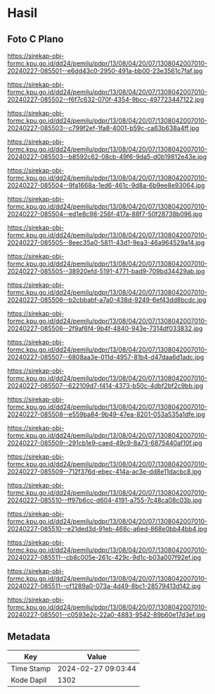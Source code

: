 # Hasil

## Foto C Plano

https://sirekap-obj-formc.kpu.go.id/dd24/pemilu/pdpr/13/08/04/20/07/1308042007010-20240227-085501--e6dd43c0-2950-491a-bb00-23e3561c7faf.jpg

https://sirekap-obj-formc.kpu.go.id/dd24/pemilu/pdpr/13/08/04/20/07/1308042007010-20240227-085502--f6f7c632-070f-4354-9bcc-497723447122.jpg

https://sirekap-obj-formc.kpu.go.id/dd24/pemilu/pdpr/13/08/04/20/07/1308042007010-20240227-085503--c799f2ef-1fa8-4001-b59c-ca63b638a4ff.jpg

https://sirekap-obj-formc.kpu.go.id/dd24/pemilu/pdpr/13/08/04/20/07/1308042007010-20240227-085503--b8592c62-08cb-49f6-9da5-d0b19812e43e.jpg

https://sirekap-obj-formc.kpu.go.id/dd24/pemilu/pdpr/13/08/04/20/07/1308042007010-20240227-085504--9fa1668a-1ed6-461c-9d8a-6b9ee8e93064.jpg

https://sirekap-obj-formc.kpu.go.id/dd24/pemilu/pdpr/13/08/04/20/07/1308042007010-20240227-085504--ed1e8c98-256f-417a-88f7-50f28738b096.jpg

https://sirekap-obj-formc.kpu.go.id/dd24/pemilu/pdpr/13/08/04/20/07/1308042007010-20240227-085505--8eec35a0-5811-43d1-9ea3-46a964529a14.jpg

https://sirekap-obj-formc.kpu.go.id/dd24/pemilu/pdpr/13/08/04/20/07/1308042007010-20240227-085505--38920efd-5191-4771-bad9-709bd34429ab.jpg

https://sirekap-obj-formc.kpu.go.id/dd24/pemilu/pdpr/13/08/04/20/07/1308042007010-20240227-085506--b2cbbabf-a7a0-438d-9249-6ef43dd8bcdc.jpg

https://sirekap-obj-formc.kpu.go.id/dd24/pemilu/pdpr/13/08/04/20/07/1308042007010-20240227-085506--2f9af6f4-9b4f-4840-943e-7314df033832.jpg

https://sirekap-obj-formc.kpu.go.id/dd24/pemilu/pdpr/13/08/04/20/07/1308042007010-20240227-085507--6808aa3e-011d-4957-81b4-d47daa6d1adc.jpg

https://sirekap-obj-formc.kpu.go.id/dd24/pemilu/pdpr/13/08/04/20/07/1308042007010-20240227-085507--622109d7-f414-4373-b50c-4dbf2bf2c9bb.jpg

https://sirekap-obj-formc.kpu.go.id/dd24/pemilu/pdpr/13/08/04/20/07/1308042007010-20240227-085508--e559ba84-9b49-47ea-8201-053a535a1dfe.jpg

https://sirekap-obj-formc.kpu.go.id/dd24/pemilu/pdpr/13/08/04/20/07/1308042007010-20240227-085509--291cb1e9-caed-49c9-8a73-6875440af10f.jpg

https://sirekap-obj-formc.kpu.go.id/dd24/pemilu/pdpr/13/08/04/20/07/1308042007010-20240227-085509--712f376d-ebec-414a-ac3e-dd8e11dacbc8.jpg

https://sirekap-obj-formc.kpu.go.id/dd24/pemilu/pdpr/13/08/04/20/07/1308042007010-20240227-085510--ff97b6cc-d604-4191-a755-7c48ca08c03b.jpg

https://sirekap-obj-formc.kpu.go.id/dd24/pemilu/pdpr/13/08/04/20/07/1308042007010-20240227-085510--e21ded3d-91eb-468c-a6ed-868e0bb44bb4.jpg

https://sirekap-obj-formc.kpu.go.id/dd24/pemilu/pdpr/13/08/04/20/07/1308042007010-20240227-085511--cb8c005e-261c-429c-9d1c-b03a007f92ef.jpg

https://sirekap-obj-formc.kpu.go.id/dd24/pemilu/pdpr/13/08/04/20/07/1308042007010-20240227-085511--cf1289a0-073a-4d49-8bc1-28579413d142.jpg

https://sirekap-obj-formc.kpu.go.id/dd24/pemilu/pdpr/13/08/04/20/07/1308042007010-20240227-085501--c0593e2c-22a0-4883-9542-89b60e17d3ef.jpg


## Metadata

| Key        | Value               |
| ---------- | ------------------- |
| Time Stamp | 2024-02-27 09:03:44 |
| Kode Dapil | 1302                |



